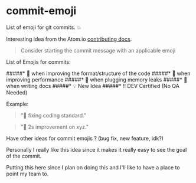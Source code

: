 commit-emoji
============

List of emoji for git commits. :boom:


Interesting idea from the Atom.io [contributing docs](http://atom.io/docs/v0.62.0/contributing).

> Consider starting the commit message with an applicable emoji

List of Emojis for commits:

#####* :lipstick: when improving the format/structure of the code
#####* :racehorse: when improving performance
#####* :non-potable_water: when plugging memory leaks
#####* :memo: when writing docs
#####* :bulb: New Idea
#####* :bangbang: DEV Certified (No QA Needed)

Example:

> ":lipstick: fixing coding standard."

> ":racehorse: 2s improvement on xyz."


Have other ideas for commit emojis ? (bug fix, new feature, idk?)

Personally I really like this idea since it makes it really easy to see the goal of the commit.

Putting this here since I plan on doing this and I'll like to have a place to point my team to.
